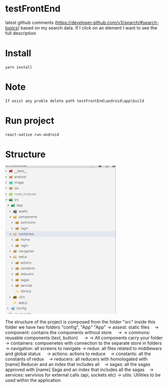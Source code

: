 # testFrontEnd
 latest github comments (https://developer.github.com/v3/search/#search-topics) based on my search data.  If I click on an element I want to see the full description

# Install
 	yarn install

# Note
	If exist any proble delete path testFrontEnd\android\app\build
 
# Run project
 	react-native run-android
 
 # Structure
 ![alt text](https://github.com/emmanuelcampos/testFrontEnd/blob/master/image/3.png)
 
 
The structure of the project is composed from the folder "src" inside this folder we have two folders "config", "App"
"App"
-> assest: static files
   -> component: contains the components without store
    -> -> commons: reusable components (text, button)
    -> -> All components carry your folder
-> containers: compoenetes with connection to the separate store in folders
-> navigation: all screens to navigate
-> redux: all files related to middlewars and global status
    -> actions: actions to reduce
   -> constants: all the constants of redux
   -> reducers: all reducers with homologated with [name] Reducer and an index that includes all
   -> sagas: all the sagas approved with [name] Saga and an index that includes all the sagas
   -> services: servivios for external calls (api, sockets etc)
-> utils: Utilities to be used within the application
 	
 
 	


